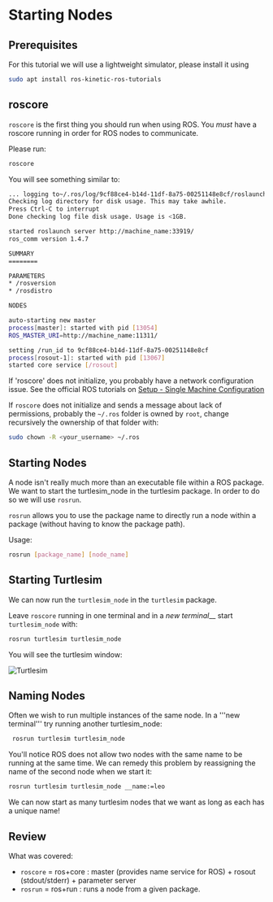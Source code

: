# Starting Nodes

## Prerequisites

For this tutorial we will use a lightweight simulator, please install it using

```bash
sudo apt install ros-kinetic-ros-tutorials
```

## roscore
`roscore` is the first thing you should run when using ROS.  You _must_ have a roscore running in order for ROS nodes to communicate.

Please run:
```bash
roscore
```

You will see something similar to:
``` bash
... logging to~/.ros/log/9cf88ce4-b14d-11df-8a75-00251148e8cf/roslaunch-machine_name-13039.log
Checking log directory for disk usage. This may take awhile.
Press Ctrl-C to interrupt
Done checking log file disk usage. Usage is <1GB.

started roslaunch server http://machine_name:33919/
ros_comm version 1.4.7

SUMMARY
========

PARAMETERS
* /rosversion
* /rosdistro

NODES

auto-starting new master
process[master]: started with pid [13054]
ROS_MASTER_URI=http://machine_name:11311/

setting /run_id to 9cf88ce4-b14d-11df-8a75-00251148e8cf
process[rosout-1]: started with pid [13067]
started core service [/rosout]
```

If 'roscore' does not initialize, you probably have a network configuration issue. See the official ROS tutorials on
[Setup - Single Machine Configuration](https://wiki.ros.org/ROS/NetworkSetup#Single_machine_configuration|Network)

If `roscore` does not initialize and sends a message about lack of permissions, probably the `~/.ros` folder is owned by `root`, change recursively the ownership of that folder with:

``` bash
sudo chown -R <your_username> ~/.ros
```

## Starting Nodes
A node isn't really much more than an executable file within a ROS package.  We want to start the turtlesim_node in the turtlesim package.  In order to do so we will use `rosrun`.

`rosrun`  allows you to use the package name to directly run a node within a package (without having to know the package path).

Usage:

```bash
rosrun [package_name] [node_name]
```

## Starting Turtlesim
We can now run the `turtlesim_node` in the `turtlesim` package.

Leave `roscore` running in one terminal and in a _new terminal___ start `turtlesim_node` with:

```bash
rosrun turtlesim turtlesim_node
```

You will see the turtlesim window:

![Turtlesim](figures/turtlesim.png)

## Naming Nodes
Often we wish to run multiple instances of the same node.  In a '''new terminal''' try running another turtlesim_node:

```bash
 rosrun turtlesim turtlesim_node
```

You'll notice ROS does not allow two nodes with the same name to be running at the same time.  We can remedy this problem by reassigning the name of the second node when we start it:

```bash
rosrun turtlesim turtlesim_node __name:=leo
```

We can now start as many turtlesim nodes that we want as long as each has a unique name!

## Review
What was covered:

 * `roscore` = ros+core : master (provides name service for ROS) + rosout (stdout/stderr) + parameter server
 * `rosrun` = ros+run :  runs a node from a given package.
